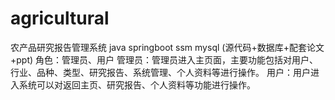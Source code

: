 # agricultural
农产品研究报告管理系统 java springboot ssm mysql (源代码+数据库+配套论文+ppt) 角色：管理员、用户  管理员：管理员进入主页面，主要功能包括对用户、行业、品种、类型、研究报告、系统管理、个人资料等进行操作。  用户：用户进入系统可以对返回主页、研究报告、个人资料等功能进行操作。
